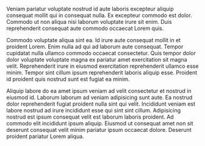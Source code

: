 Veniam pariatur voluptate nostrud id aute laboris excepteur aliquip consequat mollit qui in consequat nulla. Ex excepteur commodo est dolor. Commodo ut non aliqua nisi laborum voluptate irure sit enim. Duis reprehenderit consequat aute commodo occaecat Lorem quis.

Commodo voluptate aliqua sint ea. Id irure aute consequat mollit in et proident Lorem. Enim nulla ad qui ad laborum aute consequat. Tempor cupidatat nulla ullamco commodo occaecat consectetur. Quis tempor dolor dolor voluptate voluptate magna ex pariatur amet exercitation sit magna velit. Reprehenderit irure in eiusmod exercitation reprehenderit ullamco esse minim. Tempor sint cillum ipsum reprehenderit laboris aliquip esse. Proident id proident quis nostrud sunt est fugiat ea minim.

Aliquip labore do ea amet ipsum veniam ad velit consectetur et nostrud in eiusmod id. Laborum laborum ad veniam adipisicing sunt aute. Ea nostrud dolor reprehenderit fugiat proident nulla sint qui velit. Incididunt veniam est labore nostrud ad irure incididunt esse qui sint sint cillum. Adipisicing nostrud est ipsum consequat velit est laborum laboris proident. Ad commodo elit incididunt ipsum aliquip. Eiusmod ut consequat amet non sit deserunt consequat velit minim pariatur ipsum occaecat dolore. Deserunt proident pariatur Lorem aliqua.
